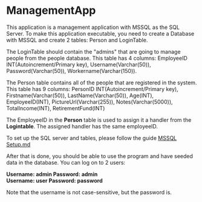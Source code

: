 # ManagementApp
This application is a management application with MSSQL as the SQL Server. To make this application executable, you need to create a Database with MSSQL and create 2 tables: Person and LoginTable.

The LoginTable should contain the "admins" that are going to manage people from the people database. This table has 4 columns: EmployeeID INT(Autoincrement/Primary key), Username(Varchar(50)), Password(Varchar(50)), Workername(Varchar(150)).

The Person table contains all of the people that are registered in the system. This table has 9 columns: PersonID INT(Autoincrement/Primary key), Firstname(Varchar(50)), LastName(Varchar(50)), Age(INT), EmployeeID(INT), PictureUrl(Varchar(255)), Notes(Varchar(5000)), TotalIncome(INT), RetirementFund(INT)

The EmployeeID in the <b>Person</b> table is used to assign it a handler from the <b>Logintable</b>. The assigned handler has the same employeeID.

To set up the SQL server and tables, please follow the guide <a href="https://github.com/ltfk93/ManagementApp/blob/master/MSSQL%20Setup.md">MSSQL Setup.md</a>

After that is done, you should be able to use the program and have seeded data in the database. You can log on to 2 users: 

<b>Username: admin  &#9;&#9;   Password: admin<br>
Username: user  &#9; &#9;    Password: password</b>

Note that the username is not case-sensitive, but the password is.
